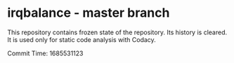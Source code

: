 # irqbalance - master branch

This repository contains frozen state of the repository.
Its history is cleared. It is used only for static code
analysis with Codacy.

Commit Time: 1685531123